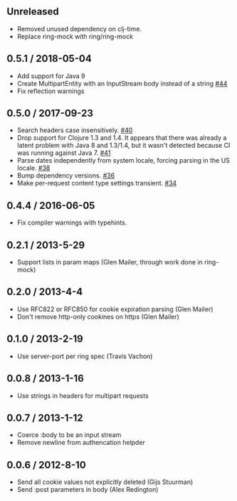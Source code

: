 ## Unreleased

* Removed unused dependency on clj-time.
* Replace ring-mock with ring/ring-mock

## 0.5.1 / 2018-05-04

* Add support for Java 9
* Create MultipartEntity with an InputStream body instead of a string [#44](https://github.com/xeqi/peridot/issues/44)
* Fix reflection warnings

## 0.5.0 / 2017-09-23

* Search headers case insensitively. [#40](https://github.com/xeqi/peridot/pull/40)
* Drop support for Clojure 1.3 and 1.4. It appears that there was already a latent problem with Java 8 and 1.3/1.4, but it wasn't detected because CI was running against Java 7. [#41](https://github.com/xeqi/peridot/pull/41)
* Parse dates independently from system locale, forcing parsing in the US locale. [#38](https://github.com/xeqi/peridot/pull/38)
* Bump dependency versions. [#36](https://github.com/xeqi/peridot/pull/36)
* Make per-request content type settings transient. [#34](https://github.com/xeqi/peridot/pull/34)

## 0.4.4 / 2016-06-05

* Fix compiler warnings with typehints.

## 0.2.1 / 2013-5-29

* Support lists in param maps (Glen Mailer, through work done in ring-mock)

## 0.2.0 / 2013-4-4

* Use RFC822 or RFC850 for cookie expiration parsing (Glen Mailer)
* Don't remove http-only cookines on https (Glen Mailer)

## 0.1.0 / 2013-2-19

* Use server-port per ring spec (Travis Vachon)

## 0.0.8 / 2013-1-16

* Use strings in headers for multipart requests

## 0.0.7 / 2013-1-12

* Coerce :body to be an input stream
* Remove newline from authencation helpder

## 0.0.6 / 2012-8-10

* Send all cookie values not explicitly deleted (Gijs Stuurman)
* Send :post parameters in body (Alex Redington)
